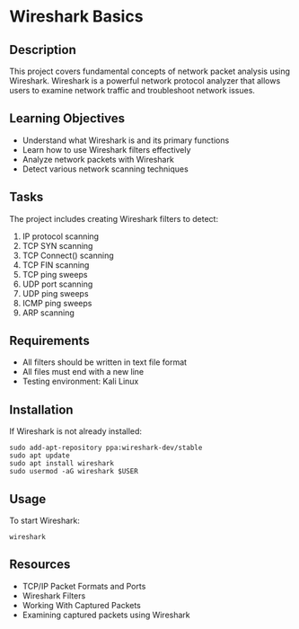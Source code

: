 # Wireshark Basics

## Description
This project covers fundamental concepts of network packet analysis using Wireshark. Wireshark is a powerful network protocol analyzer that allows users to examine network traffic and troubleshoot network issues.

## Learning Objectives
- Understand what Wireshark is and its primary functions
- Learn how to use Wireshark filters effectively
- Analyze network packets with Wireshark
- Detect various network scanning techniques

## Tasks
The project includes creating Wireshark filters to detect:
1. IP protocol scanning
2. TCP SYN scanning
3. TCP Connect() scanning
4. TCP FIN scanning
5. TCP ping sweeps
6. UDP port scanning
7. UDP ping sweeps
8. ICMP ping sweeps
9. ARP scanning

## Requirements
- All filters should be written in text file format
- All files must end with a new line
- Testing environment: Kali Linux

## Installation
If Wireshark is not already installed:
```
sudo add-apt-repository ppa:wireshark-dev/stable
sudo apt update
sudo apt install wireshark
sudo usermod -aG wireshark $USER
```

## Usage
To start Wireshark:
```
wireshark
```

## Resources
- TCP/IP Packet Formats and Ports
- Wireshark Filters
- Working With Captured Packets
- Examining captured packets using Wireshark
